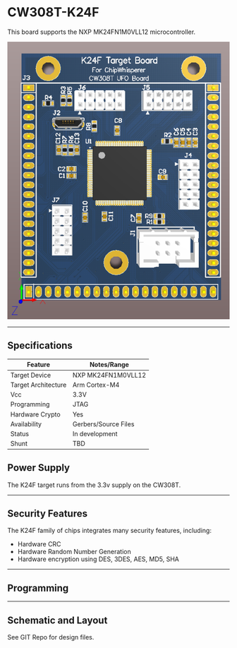# CW308T-K24F

This board supports the NXP MK24FN1M0VLL12 microcontroller.

![](Images/CW308T_K24F.PNG)

---

## Specifications

| Feature | Notes/Range |
|---------|----------|
| Target Device | NXP MK24FN1M0VLL12 |
| Target Architecture | Arm Cortex-M4 |
| Vcc | 3.3V |
| Programming | JTAG |
| Hardware Crypto | Yes |
| Availability | Gerbers/Source Files |
| Status | In development |
| Shunt | TBD |

## Power Supply

The K24F target runs from the 3.3v supply on the CW308T.

---

## Security Features

The K24F family of chips integrates many security features, including:

  - Hardware CRC
  - Hardware Random Number Generation
  - Hardware encryption using DES, 3DES, AES, MD5, SHA

---

## Programming

---

## Schematic and Layout

See GIT Repo for design files.
